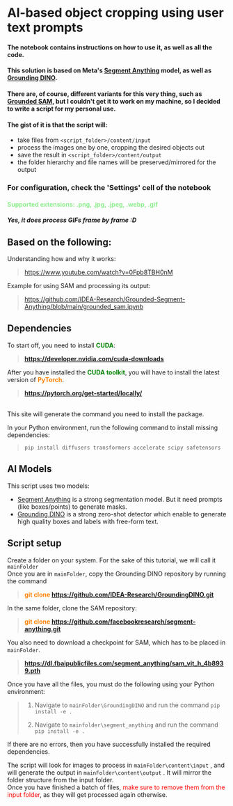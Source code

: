 # AI-based object cropping using user text prompts
#### The notebook contains instructions on how to use it, as well as all the code.
#### This solution is based on Meta's [Segment Anything](https://segment-anything.com/) model, as well as [Grounding DINO](https://huggingface.co/docs/transformers/en/model_doc/grounding-dino).
#### There are, of course, different variants for this very thing, such as [Grounded SAM](https://github.com/IDEA-Research/Grounded-Segment-Anything), but I couldn't get it to work on my machine, so I decided to write a script for my personal use.
#### The gist of it is that the script will: 
- take files from `<script_folder>/content/input`
- process the images one by one, cropping the desired objects out 
- save the result in `<script_folder>/content/output`
- the folder hierarchy and file names will be preserved/mirrored for the output

### For configuration, check the 'Settings' cell of the notebook

#### <font color='lightgreen'>Supported extensions: .png, .jpg, .jpeg, .webp, .gif</font>
##### Yes, it does process GIFs frame by frame :D

## Based on the following:
Understanding how and why it works: <br>
> https://www.youtube.com/watch?v=0Fpb8TBH0nM <br>

Example for using SAM and processing its output: <br>
> https://github.com/IDEA-Research/Grounded-Segment-Anything/blob/main/grounded_sam.ipynb

## Dependencies
To start off, you need to install <font color='green'>__CUDA__</font>:<br> 
> __https://developer.nvidia.com/cuda-downloads__

After you have installed the <font color='green'>__CUDA toolkit__</font>, you will have to install the latest version of <font color='ff8000'>__PyTorch__</font>.
> __https://pytorch.org/get-started/locally/__
<br>
This site will generate the command you need to install the package.

In your Python environment, run the following command to install missing dependencies:
> `pip install diffusers transformers accelerate scipy safetensors`

## AI Models
This script uses two models:
- [Segment Anything](https://github.com/facebookresearch/segment-anything) is a strong segmentation model. But it need prompts (like boxes/points) to generate masks.
- [Grounding DINO](https://github.com/IDEA-Research/GroundingDINO) is a strong zero-shot detector which enable to generate high quality boxes and labels with free-form text.

## Script setup
Create a folder on your system. For the sake of this tutorial, we will call it `mainFolder` <br>
Once you are in `mainFolder`, copy the Grounding DINO repository by running the command
> __<font color='#ff8000'>git clone https://github.com/IDEA-Research/GroundingDINO.git</font>__

In the same folder, clone the SAM repository:
> __<font color='#ff8000'>git clone https://github.com/facebookresearch/segment-anything.git</font>__

You also need to download a checkpoint for SAM, which has to be placed in `mainFolder`.
> __https://dl.fbaipublicfiles.com/segment_anything/sam_vit_h_4b8939.pth__

Once you have all the files, you must do the following using your Python environment:
>1. Navigate to `mainFolder\GroundingDINO` and run the command `pip install -e .`
>
>3. Navigate to `mainfolder\segment_anything` and run the command `pip install -e .`

If there are no errors, then you have successfully installed the required dependencies.

The script will look for images to process in `mainFolder\content\input` , and will generate the output in `mainFolder\content\output` . It will mirror the folder structure from the input folder.
<br>
Once you have finished a batch of files, <font color='red'>make sure to remove them from the input folder</font>, as they will get processed again otherwise.
